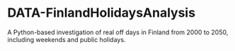 # DATA-FinlandHolidaysAnalysis
A Python-based investigation of real off days in Finland from 2000 to 2050, including weekends and public holidays.
